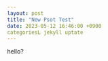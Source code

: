 ```yaml
---
layout: post
title: "New Psot Test"
date: 2023-05-12 16:46:00 +0900
categoriesL jekyll uptate
---
```

hello?
